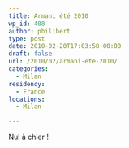 ```yaml
---
title: Armani été 2010
wp_id: 408
author: philibert
type: post
date: 2010-02-20T17:03:58+00:00
draft: false
url: /2010/02/armani-ete-2010/
categories:
  - Milan
residency:
  - France
locations:
  - Milan

---
```

Nul à chier !

[<img src="/uploads/2010/02/p_1600_1200_07C0CCBE-E1A3-41DA-AD36-A4B314301B4D.jpeg" alt="" class="alignnone size-full" />][1]

 [1]: /uploads/2010/02/p_1600_1200_07C0CCBE-E1A3-41DA-AD36-A4B314301B4D.jpeg